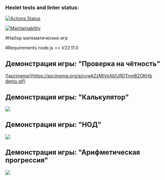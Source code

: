 ### Hexlet tests and linter status:
[![Actions Status](https://github.com/arturyeszhanov/frontend-project-44/actions/workflows/hexlet-check.yml/badge.svg)](https://github.com/arturyeszhanov/frontend-project-44/actions)

[![Maintainability](https://api.codeclimate.com/v1/badges/b2b9d8de50692731e5ba/maintainability)](https://codeclimate.com/github/arturyeszhanov/frontend-project-44/maintainability)

#Набор математических игр

#Requirements
node.js >= V22.11.0


## Демонстрация игры: "Проверка на чётность"

[![asciinema](https://asciinema.org/a/cvwAZzMlVqXb1JRDTnmB2OKHb demo.gif)](https://asciinema.org/connect/87f94db2-d123-4cdc-8064-abd39596e02d)


## Демонстрация игры: "Калькулятор"

<a href="https://asciinema.org/a/2FauBGOtUJrvwHjUO5tfZwv4H" target="_blank"><img src="https://asciinema.org/a/2FauBGOtUJrvwHjUO5tfZwv4H.svg" /></a>


## Демонстрация игры: "НОД"
<a href="https://asciinema.org/a/AttuUtY1ETadqBTh7lrJnhc4n" target="_blank"><img src="https://asciinema.org/a/AttuUtY1ETadqBTh7lrJnhc4n.svg" /></a>


## Демонстрация игры: "Арифметическая прогрессия"
<a href="https://asciinema.org/a/Sxwwr0piXHKKOhxnHz5vZaaZk" target="_blank"><img src="https://asciinema.org/a/Sxwwr0piXHKKOhxnHz5vZaaZk.svg" /></a>